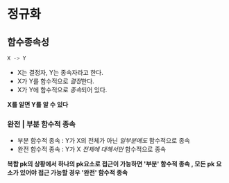 # 정규화

## 함수종속성

``` sql
X -> Y
```

 - X는 결정자, Y는 종속자라고 한다.
 - X가 Y를 함수적으로 *결정*한다.
 - X가 Y에 함수적으로 *종속*되어 있다.

 **X를 알면 Y를 알 수 있다**


### 완전 | 부분 함수적 종속

 - 부분 함수적 종속 : Y가 X의 전체가 아닌 *일부분에도* 함수적으로 종속
 - 완전 함수적 종속 : Y가 X *전체에 대해서만* 함수적으로 종속

**복합 pk의 상황에서 하나의 pk요소로 접근이 가능하면 '부분' 함수적 종속 , 모든 pk 요소가 있어야 접근 가능할 경우 '완전' 함수적 종속**
